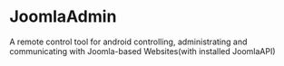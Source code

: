 JoomlaAdmin
===========

A remote control tool for android controlling, administrating and communicating with Joomla-based Websites(with installed JoomlaAPI)
